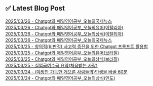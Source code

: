
## ✅ Latest Blog Post
 
[2025/03/26 - Chatgpt와 매일영어공부_오늘의국제뉴스](https://3hongstore.tistory.com/136) <br/>
[2025/03/26 - Chatgpt와 매일영어공부_오늘의유머(이탈리아)](https://3hongstore.tistory.com/135) <br/>
[2025/03/26 - Chatgpt와 매일영어공부_오늘의상식(이탈리아)](https://3hongstore.tistory.com/134) <br/>
[2025/03/26 - Chatgpt와 매일영어공부_오늘의국제뉴스](https://3hongstore.tistory.com/133) <br/>
[2025/03/25 - 창의적(비판적) 사고력 증진을 위한 Chatgpt 프롬프트 활용법](https://3hongstore.tistory.com/132) <br/>
[2025/03/25 - Chatgpt와 매일영어공부_오늘의유머(브라질)](https://3hongstore.tistory.com/131) <br/>
[2025/03/25 - Chatgpt와 매일영어공부_오늘의상식(브라질)](https://3hongstore.tistory.com/130) <br/>
[2025/03/25 - 실업급여수급 요약(처음받는 사람)](https://3hongstore.tistory.com/129) <br/>
[2025/03/24 - (야망만 가득한 게으른 사람들의)인생을 바꿀 60분](https://3hongstore.tistory.com/128) <br/>
[2025/03/24 - Chatgpt와 매일영어공부_오늘의상식(인도)](https://3hongstore.tistory.com/127) <br/>
